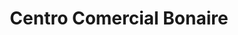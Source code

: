 ---
title: "Centro Comercial Bonaire"
url: /aldaia/centro-comercial-bonaire/
shop: centro comercial
---
